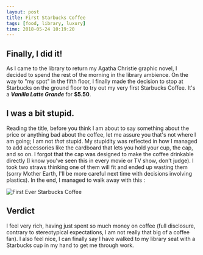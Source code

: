 ```yaml
---
layout: post
title: First Starbucks Coffee
tags: [food, library, luxury]
time: 2018-05-24 10:19:20
---
```


## Finally, I did it!

As I came to the library to return my Agatha Christie graphic novel, I decided to spend the rest of the morning in the library ambience. On the way to "my spot" in the fifth floor, I finally made the decision to stop at Starbucks on the ground floor to try out my very first Starbucks Coffee. It's a ***Vanilla Latte Grande*** for **$5.50**. 

<!--more-->
## I was a bit stupid.

Reading the title, before you think I am about to say something about the price or anything bad about the coffee, let me assure you that's not where I am going; I am not *that* stupid. My stupidity was reflected in how I managed to add accessories like the cardboard that lets you hold your cup, the cap, and so on. I forgot that the cap was designed to make the coffee drinkable directly (I know you've seen this in every movie or TV show, don't judge). I took two straws thinking one of them will fit and ended up wasting them (sorry Mother Earth, I'll be more careful next time with decisions involving plastics). In the end, I managed to walk away with this :

![First Ever Starbucks Coffee]({{site.baseurl}}/images/first_starbucks.jpg)

## Verdict

I feel very rich, having just spent so much money on coffee (full disclosure, contrary to stereotypical expectations, I am not really that big of a coffee fan). I also feel nice, I can finally say I have walked to my library seat with a Starbucks cup in my hand to get me through work. 

